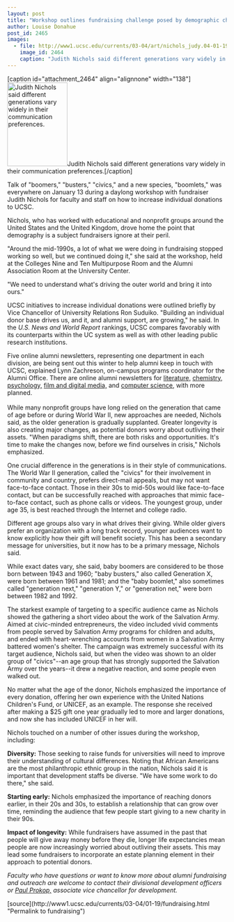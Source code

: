 ```yaml
---
layout: post
title: "Workshop outlines fundraising challenge posed by demographic changes"
author: Louise Donahue
post_id: 2465
images:
  - file: http://www1.ucsc.edu/currents/03-04/art/nichols_judy.04-01-19.138.jpg
    image_id: 2464
    caption: "Judith Nichols said different generations vary widely in their communication preferences."
---
```


[caption id="attachment_2464" align="alignnone" width="138"]<a href="http://localhost/mysite/wp-content/uploads/2004/01/nichols_judy.04-01-19.138.jpg"><img class="size-full wp-image-2464" src="http://localhost/mysite/wp-content/uploads/2004/01/nichols_judy.04-01-19.138.jpg" alt="Judith Nichols said different generations vary widely in their communication preferences." width="138" height="192" /></a>Judith Nichols said different generations vary widely in their communication preferences.[/caption]
<p>
  Talk of "boomers," "busters," "civics," and a new species, "boomlets," was everywhere on January 13 during a daylong workshop with fundraiser Judith Nichols for faculty and staff on how to increase individual donations to UCSC.
</p>
<p>
  Nichols, who has worked with educational and nonprofit groups around the United States and the United Kingdom, drove home the point that demography is a subject fundraisers ignore at their peril.
</p>
<p>
  "Around the mid-1990s, a lot of what we were doing in fundraising stopped working so well, but we continued doing it," she said at the workshop, held at the Colleges Nine and Ten Multipurpose Room and the Alumni Association Room at the University Center.
</p>
<p>
  "We need to understand what's driving the outer world and bring it into ours."<br>
</p>
<p>
  UCSC initiatives to increase individual donations were outlined briefly by Vice Chancellor of University Relations Ron Suduiko. "Building an individual donor base drives us, and it, and alumni support, are growing," he said. In the <i>U.S. News and World Report</i> rankings, UCSC compares favorably with its counterparts within the UC system as well as with other leading public research institutions.
</p>
<p>
  Five online alumni newsletters, representing one department in each division, are being sent out this winter to help alumni keep in touch with UCSC, explained Lynn Zachreson, on-campus programs coordinator for the Alumni Office. There are online alumni newsletters for <a href="http://www.alumni.ucsc.edu/dept/lit_newsletterfall03.html">literature,</a> <a href="http://www.alumni.ucsc.edu/dept/chem_newsletterwinter04.html">chemistry,</a> <a href="http://www.alumni.ucsc.edu/dept/psych_newsletterwinter04.html">psychology,</a> <a href="http://www.alumni.ucsc.edu/dept/film_dm_news_winter04.html">film and digital media,</a> and <a href="http://www.alumni.ucsc.edu/dept/comp_sci_news_winter04.html">computer science,</a> with more planned.<br>
  <br>
  While many nonprofit groups have long relied on the generation that came of age before or during World War II, new approaches are needed, Nichols said, as the older generation is gradually supplanted. Greater longevity is also creating major changes, as potential donors worry about outliving their assets. "When paradigms shift, there are both risks and opportunities. It's time to make the changes now, before we find ourselves in crisis," Nichols emphasized.<br>
</p>
<p>
  One crucial difference in the generations is in their style of communications. The World War II generation, called the "civics" for their involvement in community and country, prefers direct-mail appeals, but may not want face-to-face contact. Those in their 30s to mid-50s would like face-to-face contact, but can be successfully reached with approaches that mimic face-to-face contact, such as phone calls or videos. The youngest group, under age 35, is best reached through the Internet and college radio.<br>
</p>
<p>
  Different age groups also vary in what drives their giving. While older givers prefer an organization with a long track record, younger audiences want to know explicitly how their gift will benefit society. This has been a secondary message for universities, but it now has to be a primary message, Nichols said.<br>
</p>
<p>
  While exact dates vary, she said, baby boomers are considered to be those born between 1943 and 1960; "baby busters," also called Generation X, were born between 1961 and 1981; and the "baby boomlet," also sometimes called "generation next," "generation Y," or "generation net," were born between 1982 and 1992.<br>
</p>
<p>
  The starkest example of targeting to a specific audience came as Nichols showed the gathering a short video about the work of the Salvation Army. Aimed at civic-minded entrepreneurs, the video included vivid comments from people served by Salvation Army programs for children and adults, and ended with heart-wrenching accounts from women in a Salvation Army battered women's shelter. The campaign was extremely successful with its target audience, Nichols said, but when the video was shown to an older group of "civics"--an age group that has strongly supported the Salvation Army over the years--it drew a negative reaction, and some people even walked out.<br>
</p>
<p>
  No matter what the age of the donor, Nichols emphasized the importance of every donation, offering her own experience with the United Nations Children's Fund, or UNICEF, as an example. The response she received after making a $25 gift one year gradually led to more and larger donations, and now she has included UNICEF in her will.<br>
</p>
<p>
  Nichols touched on a number of other issues during the workshop, including:<br>
</p>
<p>
  <b>Diversity:</b> Those seeking to raise funds for universities will need to improve their understanding of cultural differences. Noting that African Americans are the most philanthropic ethnic group in the nation, Nichols said it is important that development staffs be diverse. "We have some work to do there," she said.<br>
</p>
<p>
  <b>Starting early:</b> Nichols emphasized the importance of reaching donors earlier, in their 20s and 30s, to establish a relationship that can grow over time, reminding the audience that few people start giving to a new charity in their 90s.<br>
</p>
<p>
  <b>Impact of longevity:</b> While fundraisers have assumed in the past that people will give away money before they die, longer life expectancies mean people are now increasingly worried about outliving their assets. This may lead some fundraisers to incorporate an estate planning element in their approach to potential donors.<i><br></i>
</p>
<p>
  <i>Faculty who have questions or want to know more about alumni fundraising and outreach are welcome to contact their divisional development officers or <a href="mailto:pjprokop@ucsc.edu">Paul Prokop,</a> associate vice chancellor for development.</i>
</p>
[source](http://www1.ucsc.edu/currents/03-04/01-19/fundraising.html "Permalink to fundraising")
